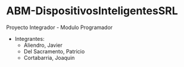# ABM-DispositivosInteligentesSRL
Proyecto Integrador - Modulo Programador

- Integrantes: 
  * Aliendro, Javier
  * Del Sacramento, Patricio
  * Cortabarria, Joaquin

